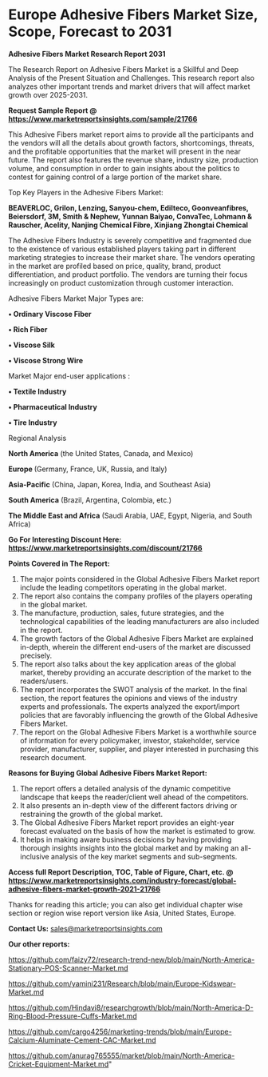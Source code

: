 # Europe Adhesive Fibers Market Size, Scope, Forecast to 2031

<strong>Adhesive Fibers Market Research Report 2031</strong>

The Research Report on Adhesive Fibers Market is a Skillful and Deep Analysis of the Present Situation and Challenges. This research report also analyzes other important trends and market drivers that will affect market growth over 2025-2031.

<strong>Request Sample Report @ <a href=https://www.marketreportsinsights.com/sample/21766>https://www.marketreportsinsights.com/sample/21766</a></strong>

This Adhesive Fibers market report aims to provide all the participants and the vendors will all the details about growth factors, shortcomings, threats, and the profitable opportunities that the market will present in the near future. The report also features the revenue share, industry size, production volume, and consumption in order to gain insights about the politics to contest for gaining control of a large portion of the market share.

Top Key Players in the Adhesive Fibers Market:

<strong>BEAVERLOC, Grilon, Lenzing, Sanyou-chem, Edilteco, Goonveanfibres, Beiersdorf, 3M, Smith & Nephew, Yunnan Baiyao, ConvaTec, Lohmann & Rauscher, Acelity, Nanjing Chemical Fibre, Xinjiang Zhongtai Chemical</strong>

The Adhesive Fibers Industry is severely competitive and fragmented due to the existence of various established players taking part in different marketing strategies to increase their market share. The vendors operating in the market are profiled based on price, quality, brand, product differentiation, and product portfolio. The vendors are turning their focus increasingly on product customization through customer interaction.

Adhesive Fibers Market Major Types are:

<strong>• Ordinary Viscose Fiber

• Rich Fiber

• Viscose Silk

• Viscose Strong Wire</strong>

Market Major end-user applications :

<strong>• Textile Industry

• Pharmaceutical Industry

• Tire Industry</strong>

Regional Analysis

</u><strong><b>North America</b></strong> (the United States, Canada, and Mexico)

<strong><b>Europe </b></strong>(Germany, France, UK, Russia, and Italy)

<strong><b>Asia-Pacific</b></strong> (China, Japan, Korea, India, and Southeast Asia)

<strong><b>South America</b></strong> (Brazil, Argentina, Colombia, etc.)

<strong><b>The Middle East and Africa</b></strong> (Saudi Arabia, UAE, Egypt, Nigeria, and South Africa)

<strong>Go For Interesting Discount Here: <a href=https://www.marketreportsinsights.com/discount/21766>https://www.marketreportsinsights.com/discount/21766</a></strong>

<strong>Points Covered in The Report:</strong>
<ol>
  <li>The major points considered in the Global Adhesive Fibers Market report include the leading competitors operating in the global market.</li>
  <li>The report also contains the company profiles of the players operating in the global market.</li>
  <li>The manufacture, production, sales, future strategies, and the technological capabilities of the leading manufacturers are also included in the report.</li>
  <li>The growth factors of the Global Adhesive Fibers Market are explained in-depth, wherein the different end-users of the market are discussed precisely.</li>
  <li>The report also talks about the key application areas of the global market, thereby providing an accurate description of the market to the readers/users.</li>
  <li>The report incorporates the SWOT analysis of the market. In the final section, the report features the opinions and views of the industry experts and professionals. The experts analyzed the export/import policies that are favorably influencing the growth of the Global Adhesive Fibers Market.</li>
  <li>The report on the Global Adhesive Fibers Market is a worthwhile source of information for every policymaker, investor, stakeholder, service provider, manufacturer, supplier, and player interested in purchasing this research document.</li>
</ol>
<strong>Reasons for Buying Global Adhesive Fibers Market Report:</strong>

<ol>
  <li>The report offers a detailed analysis of the dynamic competitive landscape that keeps the reader/client well ahead of the competitors.</li>
  <li>It also presents an in-depth view of the different factors driving or restraining the growth of the global market.</li>
  <li>The Global Adhesive Fibers Market report provides an eight-year forecast evaluated on the basis of how the market is estimated to grow.</li>
  <li>It helps in making aware business decisions by having providing thorough insights insights into the global market and by making an all-inclusive analysis of the key market segments and sub-segments.</li>
</ol>
<strong>Access full Report Description, TOC, Table of Figure, Chart, etc. @ <a href=https://www.marketreportsinsights.com/industry-forecast/global-adhesive-fibers-market-growth-2021-21766>https://www.marketreportsinsights.com/industry-forecast/global-adhesive-fibers-market-growth-2021-21766</a></strong>


Thanks for reading this article; you can also get individual chapter wise section or region wise report version like Asia, United States, Europe.

<strong>Contact Us:</strong>
sales@marketreportsinsights.com

<strong>Our other reports:</strong>

<a href=https://github.com/faizy72/research-trend-new/blob/main/North-America-Stationary-POS-Scanner-Market.md>https://github.com/faizy72/research-trend-new/blob/main/North-America-Stationary-POS-Scanner-Market.md</a>

<a href=https://github.com/yamini231/Research/blob/main/Europe-Kidswear-Market.md>https://github.com/yamini231/Research/blob/main/Europe-Kidswear-Market.md</a>

<a href=https://github.com/Hindavi8/researchgrowth/blob/main/North-America-D-Ring-Blood-Pressure-Cuffs-Market.md>https://github.com/Hindavi8/researchgrowth/blob/main/North-America-D-Ring-Blood-Pressure-Cuffs-Market.md</a>

<a href=https://github.com/cargo4256/marketing-trends/blob/main/Europe-Calcium-Aluminate-Cement-CAC-Market.md>https://github.com/cargo4256/marketing-trends/blob/main/Europe-Calcium-Aluminate-Cement-CAC-Market.md</a>

<a href=https://github.com/anurag765555/market/blob/main/North-America-Cricket-Equipment-Market.md>https://github.com/anurag765555/market/blob/main/North-America-Cricket-Equipment-Market.md</a>"
